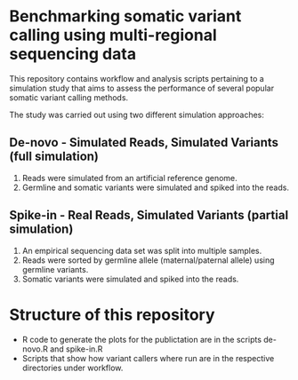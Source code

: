 # Benchmarking somatic variant calling using multi-regional sequencing data

This repository contains workflow and analysis scripts pertaining to a simulation study that aims to assess the performance of several popular somatic variant calling methods.

The study was carried out using two different simulation approaches:

## De-novo - Simulated Reads, Simulated Variants (full simulation)

1. Reads were simulated from an artificial reference genome. 
2. Germline and somatic variants were simulated and spiked into the reads.

## Spike-in - Real Reads, Simulated Variants (partial simulation)

1. An empirical sequencing data set was split into multiple samples.
2. Reads were sorted by germline allele (maternal/paternal allele) using germline variants.
3. Somatic variants were simulated and spiked into the reads.

# Structure of this repository

- R code to generate the plots for the publictation are in the scripts de-novo.R and spike-in.R
- Scripts that show how variant callers where run are in the respective directories under workflow.
